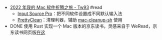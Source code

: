 - [2022 年我的 Mac 软件折腾之旅 - Tw93](https://twitter.com/HiTw93/status/1540602744503156736) #read
	- [Input Source Pro](https://inputsource.pro/)：把不同软件设置成不同默认输入法
	- [PrettyClean](https://pretty-clean.github.io/)：清理利器，辅助 [mac-cleanup-sh](https://github.com/mac-cleanup/mac-cleanup-sh) 使用
- DONE 使用 Rust 实现一个 Mac 版本的京东读书，灵感来自于 WeRead，京东读书网页版[在这](https://e.m.jd.com/)